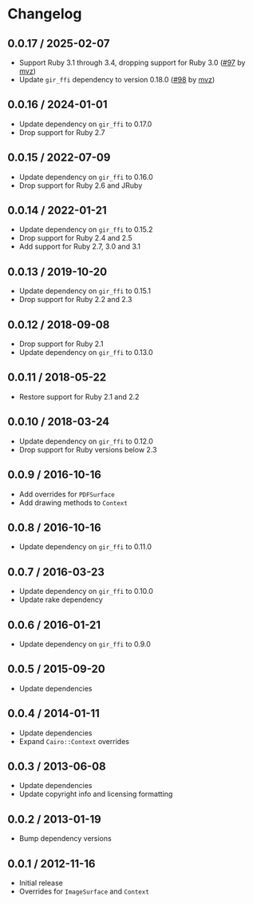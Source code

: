 # Changelog

## 0.0.17 / 2025-02-07

* Support Ruby 3.1 through 3.4, dropping support for Ruby 3.0 ([#97] by [mvz])
* Update `gir_ffi` dependency to version 0.18.0 ([#98] by [mvz])

[mvz]: https://github.com/mvz

[#97]: https://github.com/mvz/gir_ffi-cairo/pull/97
[#98]: https://github.com/mvz/gir_ffi-cairo/pull/98

## 0.0.16 / 2024-01-01

* Update dependency on `gir_ffi` to 0.17.0
* Drop support for Ruby 2.7

## 0.0.15 / 2022-07-09

* Update dependency on `gir_ffi` to 0.16.0
* Drop support for Ruby 2.6 and JRuby

## 0.0.14 / 2022-01-21

* Update dependency on `gir_ffi` to 0.15.2
* Drop support for Ruby 2.4 and 2.5
* Add support for Ruby 2.7, 3.0 and 3.1

## 0.0.13 / 2019-10-20

* Update dependency on `gir_ffi` to 0.15.1
* Drop support for Ruby 2.2 and 2.3

## 0.0.12 / 2018-09-08

* Drop support for Ruby 2.1
* Update dependency on `gir_ffi` to 0.13.0

## 0.0.11 / 2018-05-22

* Restore support for Ruby 2.1 and 2.2

## 0.0.10 / 2018-03-24

* Update dependency on `gir_ffi` to 0.12.0
* Drop support for Ruby versions below 2.3

## 0.0.9 / 2016-10-16

* Add overrides for `PDFSurface`
* Add drawing methods to `Context`

## 0.0.8 / 2016-10-16

* Update dependency on `gir_ffi` to 0.11.0

## 0.0.7 / 2016-03-23

* Update dependency on `gir_ffi` to 0.10.0
* Update rake dependency

## 0.0.6 / 2016-01-21

* Update dependency on `gir_ffi` to 0.9.0

## 0.0.5 / 2015-09-20

* Update dependencies

## 0.0.4 / 2014-01-11

* Update dependencies
* Expand `Cairo::Context` overrides

## 0.0.3 / 2013-06-08

* Update dependencies
* Update copyright info and licensing formatting

## 0.0.2 / 2013-01-19

* Bump dependency versions

## 0.0.1 / 2012-11-16

* Initial release
* Overrides for `ImageSurface` and `Context`
